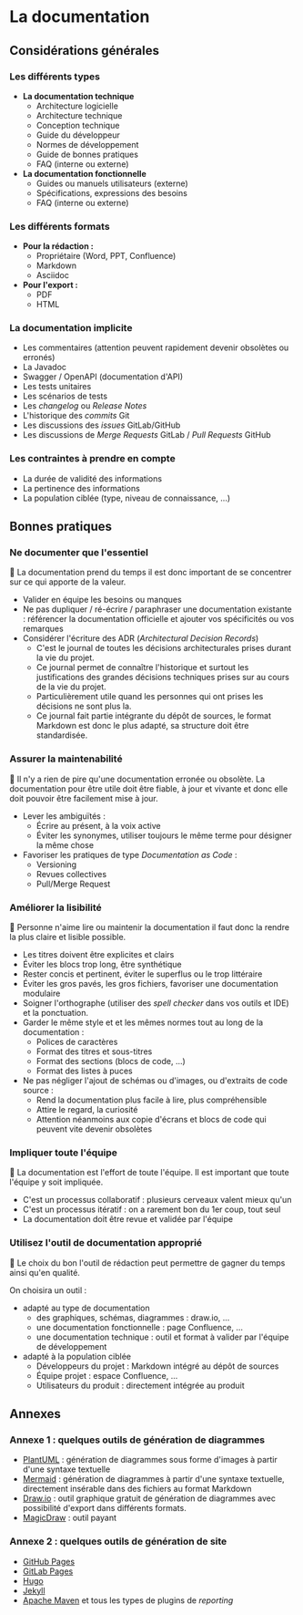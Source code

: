 # La documentation

## Considérations générales

### Les différents types

* **La documentation technique**
  * Architecture logicielle
  * Architecture technique
  * Conception technique
  * Guide du développeur
  * Normes de développement
  * Guide de bonnes pratiques
  * FAQ (interne ou externe)
* **La documentation fonctionnelle**
  * Guides ou manuels utilisateurs (externe)
  * Spécifications, expressions des besoins
  * FAQ (interne ou externe)

### Les différents formats

* **Pour la rédaction :**
  * Propriétaire (Word, PPT, Confluence)
  * Markdown
  * Asciidoc
* **Pour l'export :**
  * PDF
  * HTML

### La documentation implicite

* Les commentaires (attention peuvent rapidement devenir obsolètes ou erronés)
* La Javadoc
* Swagger / OpenAPI (documentation d'API)
* Les tests unitaires
* Les scénarios de tests
* Les _changelog_ ou _Release Notes_
* L'historique des _commits_ Git
* Les discussions des _issues_ GitLab/GitHub
* Les discussions de _Merge Requests_ GitLab / _Pull Requests_ GitHub

### Les contraintes à prendre en compte

* La durée de validité des informations
* La pertinence des informations
* La population ciblée (type, niveau de connaissance, ...)

## Bonnes pratiques

### Ne documenter que l'essentiel

:pushpin: La documentation prend du temps il est donc important de se concentrer sur ce qui apporte de la valeur.

* Valider en équipe les besoins ou manques
* Ne pas dupliquer / ré-écrire / paraphraser une documentation existante : référencer la documentation officielle et ajouter vos spécificités ou vos remarques
* Considérer l'écriture des ADR (_Architectural Decision Records_)
  * C'est le journal de toutes les décisions architecturales prises durant la vie du projet.
  * Ce journal permet de connaître l'historique et surtout les justifications des grandes décisions techniques prises sur au cours de la vie du projet.
  * Particulièrement utile quand les personnes qui ont prises les décisions ne sont plus la.
  * Ce journal fait partie intégrante du dépôt de sources, le format Markdown est donc le plus adapté, sa structure doit être standardisée.

### Assurer la maintenabilité

:pushpin: Il n'y a rien de pire qu'une documentation erronée ou obsolète. La documentation pour être utile doit être fiable, à jour et vivante et donc elle doit pouvoir être facilement mise à jour.

* Lever les ambiguïtés :
  * Écrire au présent, à la voix active
  * Éviter les synonymes, utiliser toujours le même terme pour désigner la même chose
* Favoriser les pratiques de type _Documentation as Code_ :
  * Versioning
  * Revues collectives
  * Pull/Merge Request

### Améliorer la lisibilité

:pushpin: Personne n'aime lire ou maintenir la documentation il faut donc la rendre la plus claire et lisible possible.

* Les titres doivent être explicites et clairs
* Éviter les blocs trop long, être synthétique
* Rester concis et pertinent, éviter le superflus ou le trop littéraire
* Éviter les gros pavés, les gros fichiers, favoriser une documentation modulaire
* Soigner l'orthographe (utiliser des _spell checker_ dans vos outils et IDE) et la ponctuation.
* Garder le même style et et les mêmes normes tout au long de la documentation :
  * Polices de caractères
  * Format des titres et sous-titres
  * Format des sections (blocs de code, ...)
  * Format des listes à puces
* Ne pas négliger l'ajout de schémas ou d'images, ou d'extraits de code source :
  * Rend la documentation plus facile à lire, plus compréhensible
  * Attire le regard, la curiosité
  * Attention néanmoins aux copie d'écrans et blocs de code qui peuvent vite devenir obsolètes

### Impliquer toute l'équipe

:pushpin: La documentation est l'effort de toute l'équipe. Il est important que toute l'équipe y soit impliquée.

* C'est un processus collaboratif : plusieurs cerveaux valent mieux qu'un
* C'est un processus itératif : on a rarement bon du 1er coup, tout seul
* La documentation doit être revue et validée par l'équipe

### Utilisez l'outil de documentation approprié

:pushpin: Le choix du bon l'outil de rédaction peut permettre de gagner du temps ainsi qu'en qualité.

On choisira un outil :

* adapté au type de documentation
  * des graphiques, schémas, diagrammes : draw.io, ...
  * une documentation fonctionnelle : page Confluence, ...
  * une documentation technique : outil et format à valider par l'équipe de développement
* adapté à la population ciblée
  * Développeurs du projet : Markdown intégré au dépôt de sources
  * Équipe projet : espace Confluence, ...
  * Utilisateurs du produit : directement intégrée au produit

## Annexes

### Annexe 1 : quelques outils de génération de diagrammes

* [PlantUML](https://plantuml.com/fr/) : génération de diagrammes sous forme d'images à partir d'une syntaxe textuelle
* [Mermaid](https://mermaid-js.github.io/mermaid/#/) : génération de diagrammes à partir d'une syntaxe textuelle, directement insérable dans des fichiers au format Markdown
* [Draw.io](https://www.draw.io/) : outil graphique gratuit de génération de diagrammes avec possibilité d'export dans différents formats.
* [MagicDraw](https://www.nomagic.com/products/magicdraw) : outil payant

### Annexe 2 : quelques outils de génération de site

* [GitHub Pages](https://pages.github.com/)
* [GitLab Pages](https://docs.gitlab.com/ee/user/project/pages/)
* [Hugo](https://gohugo.io/)
* [Jekyll](https://jekyllrb.com/)
* [Apache Maven](https://maven.apache.org/) et tous les types de plugins de _reporting_
